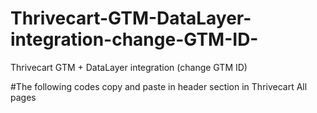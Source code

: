 # Thrivecart-GTM-DataLayer-integration-change-GTM-ID-
Thrivecart GTM + DataLayer integration (change GTM ID)

#The following codes copy and paste in header section in Thrivecart All pages
<!-- Google Tag Manager -->
<script>(function(w,d,s,l,i){w[l]=w[l]||[];w[l].push({'gtm.start':
new Date().getTime(),event:'gtm.js'});var f=d.getElementsByTagName(s)[0],
j=d.createElement(s),dl=l!='dataLayer'?'&l='+l:'';j.async=true;j.src=
'https://www.googletagmanager.com/gtm.js?id='+i+dl;f.parentNode.insertBefore(j,f);
})(window,document,'script','dataLayer','GTM-XXXXXX');</script>
<!-- End Google Tag Manager -->

<script>
if(_thrive.offer){
var dataLayer = window.dataLayer || [];
dataLayer.push({
'event': _thrive.offer.type,
'ecommerce': {
'detail': {
'products': [{
'name': _thrive.offer.name,
'id': _thrive.offer.offer.id,
'price': _thrive.offer.price/100,
'category': _thrive.offer.type
}]
}
}
});
}
</script>

